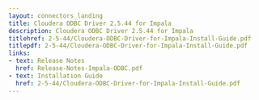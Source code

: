 ```yaml
---
layout: connectors_landing
title: Cloudera ODBC Driver 2.5.44 for Impala
description: Cloudera ODBC Driver 2.5.44 for Impala
titlehref: 2-5-44/Cloudera-ODBC-Driver-for-Impala-Install-Guide.pdf
titlepdf: 2-5-44/Cloudera-ODBC-Driver-for-Impala-Install-Guide.pdf
links:
- text: Release Notes
  href: Release-Notes-Impala-ODBC.pdf
- text: Installation Guide
  href: 2-5-44/Cloudera-ODBC-Driver-for-Impala-Install-Guide.pdf
---
```

